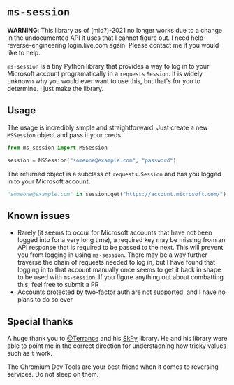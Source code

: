 # `ms-session`

**WARNING**: This library as of (mid?)-2021 no longer works due to a change in the undocumented API it uses that I cannot figure out. I need help reverse-engineering login.live.com again. Please contact me if you would like to help.

`ms-session` is a tiny Python library that provides a way to log in to your Microsoft account programatically in a `requests` `Session`. It is widely unknown why you would ever want to use this, but that's for you to determine. I just make the library.

## Usage

The usage is incredibly simple and straightforward. Just create a new `MSSession` object and pass it your creds.

```python
from ms_session import MSSession

session = MSSession("someone@example.com", "password")
```

The returned object is a subclass of `requests.Session` and has you logged in to your Microsoft account.

```python
"someone@example.com" in session.get("https://account.microsoft.com/")  # True
```

## Known issues

- Rarely (it seems to occur for Microsoft accounts that have not been logged into for a very long time), a required key may be missing from an API response that is required to be passed to the next. This will prevent you from logging in using `ms-session`. There may be a way further traverse the chain of requests needed to log in, but I have found that logging in to that account manually once seems to get it back in shape to be used with `ms-session`. If you figure anything out about combatting this, feel free to submit a PR
- Accounts protected by two-factor auth are not supported, and I have no plans to do so ever

## Special thanks

A huge thank you to [@Terrance](https://github.com/Terrance) and his [SkPy](https://github.com/Terrance/SkPy) library. He and his library were able to point me in the correct direction for understadning how tricky values such as `t` work.

The Chromium Dev Tools are your best friend when it comes to reversing services. Do not sleep on them.
